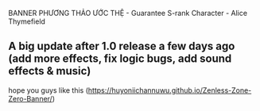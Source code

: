 BANNER PHƯƠNG THẢO ƯỚC THỆ - Guarantee S-rank Character - Alice Thymefield

A big update after 1.0 release a few days ago (add more effects, fix logic bugs, add sound effects & music) 
-
hope you guys like this
(https://huyoniichannuwu.github.io/Zenless-Zone-Zero-Banner/)




